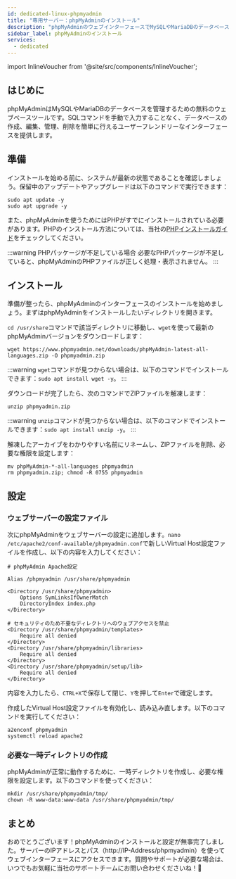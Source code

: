 ```yaml
---
id: dedicated-linux-phpmyadmin
title: "専用サーバー：phpMyAdminのインストール"
description: "phpMyAdminのウェブインターフェースでMySQLやMariaDBのデータベースを簡単に管理する方法を紹介 → 効率的なデータベース管理を今すぐチェック"
sidebar_label: phpMyAdminのインストール
services:
  - dedicated
---
```


import InlineVoucher from '@site/src/components/InlineVoucher';

## はじめに

phpMyAdminはMySQLやMariaDBのデータベースを管理するための無料のウェブベースツールです。SQLコマンドを手動で入力することなく、データベースの作成、編集、管理、削除を簡単に行えるユーザーフレンドリーなインターフェースを提供します。

<InlineVoucher />

## 準備

インストールを始める前に、システムが最新の状態であることを確認しましょう。保留中のアップデートやアップグレードは以下のコマンドで実行できます：

```
sudo apt update -y
sudo apt upgrade -y
```

また、phpMyAdminを使うためにはPHPがすでにインストールされている必要があります。PHPのインストール方法については、当社の[PHPインストールガイド](dedicated-linux-php.md)をチェックしてください。

:::warning PHPパッケージが不足している場合
必要なPHPパッケージが不足していると、phpMyAdminのPHPファイルが正しく処理・表示されません。 
:::

## インストール

準備が整ったら、phpMyAdminのインターフェースのインストールを始めましょう。まずはphpMyAdminをインストールしたいディレクトリを開きます。

`cd /usr/share`コマンドで該当ディレクトリに移動し、`wget`を使って最新のphpMyAdminバージョンをダウンロードします：

```
wget https://www.phpmyadmin.net/downloads/phpMyAdmin-latest-all-languages.zip -O phpmyadmin.zip
```

:::warning
`wget`コマンドが見つからない場合は、以下のコマンドでインストールできます：`sudo apt install wget -y`。 
:::

ダウンロードが完了したら、次のコマンドでZIPファイルを解凍します：

```
unzip phpmyadmin.zip
```
:::warning
`unzip`コマンドが見つからない場合は、以下のコマンドでインストールできます：`sudo apt install unzip -y`。 
:::

解凍したアーカイブをわかりやすい名前にリネームし、ZIPファイルを削除、必要な権限を設定します：

```
mv phpMyAdmin-*-all-languages phpmyadmin
rm phpmyadmin.zip; chmod -R 0755 phpmyadmin
```

## 設定

###  ウェブサーバーの設定ファイル

次にphpMyAdminをウェブサーバーの設定に追加します。`nano /etc/apache2/conf-available/phpmyadmin.conf`で新しいVirtual Host設定ファイルを作成し、以下の内容を入力してください：

```
# phpMyAdmin Apache設定

Alias /phpmyadmin /usr/share/phpmyadmin

<Directory /usr/share/phpmyadmin>
    Options SymLinksIfOwnerMatch
    DirectoryIndex index.php
</Directory>

# セキュリティのため不要なディレクトリへのウェブアクセスを禁止
<Directory /usr/share/phpmyadmin/templates>
    Require all denied
</Directory>
<Directory /usr/share/phpmyadmin/libraries>
    Require all denied
</Directory>
<Directory /usr/share/phpmyadmin/setup/lib>
    Require all denied
</Directory>
```

内容を入力したら、`CTRL+X`で保存して閉じ、`Y`を押して`Enter`で確定します。

作成したVirtual Host設定ファイルを有効化し、読み込み直します。以下のコマンドを実行してください：

```
a2enconf phpmyadmin
systemctl reload apache2
```

### 必要な一時ディレクトリの作成

phpMyAdminが正常に動作するために、一時ディレクトリを作成し、必要な権限を設定します。以下のコマンドを使ってください：

```
mkdir /usr/share/phpmyadmin/tmp/
chown -R www-data:www-data /usr/share/phpmyadmin/tmp/
```

## まとめ

おめでとうございます！phpMyAdminのインストールと設定が無事完了しました。サーバーのIPアドレスとパス（http://IP-Address/phpmyadmin）を使ってウェブインターフェースにアクセスできます。質問やサポートが必要な場合は、いつでもお気軽に当社のサポートチームにお問い合わせくださいね！🙂

<InlineVoucher />